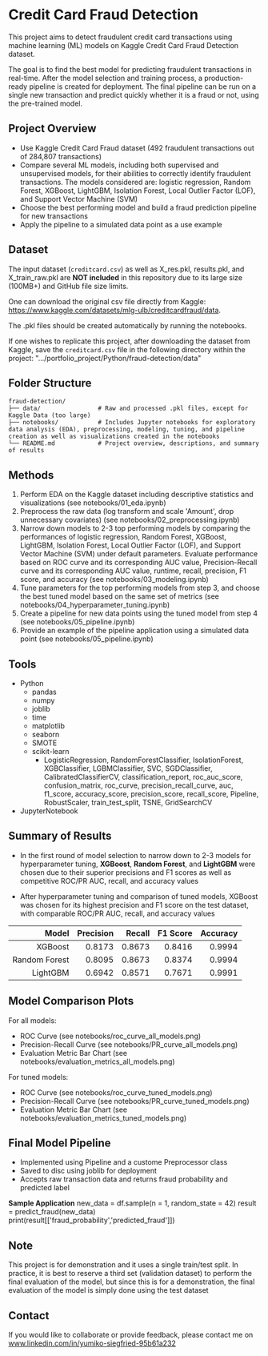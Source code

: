 # Credit Card Fraud Detection

This project aims to detect fraudulent credit card transactions using machine learning (ML) models on Kaggle Credit Card Fraud Detection dataset.

The goal is to find the best model for predicting fraudulent transactions in real-time. After the model selection and training process, a production-ready pipeline is created for deployment. The final pipeline can be run on a single new transaction and predict quickly whether it is a fraud or not, using the pre-trained model.

## Project Overview

- Use Kaggle Credit Card Fraud dataset (492 fraudulent transactions out of 284,807 transactions)
- Compare several ML models, including both supervised and unsupervised models, for their abilities to correctly identify fraudulent transactions. The models considered are: logistic regression, Random Forest, XGBoost, LightGBM, Isolation Forest, Local Outlier Factor (LOF), and Support Vector Machine (SVM)
- Choose the best performing model and build a fraud prediction pipeline for new transactions
- Apply the pipeline to a simulated data point as a use example

## Dataset

The input dataset (`creditcard.csv`) as well as X_res.pkl, results.pkl, and X_train_raw.pkl are **NOT included** in this repository due to its large size (100MB+) and GitHub file size limits. 

One can download the original csv file directly from Kaggle: <https://www.kaggle.com/datasets/mlg-ulb/creditcardfraud/data>.

The .pkl files should be created automatically by running the notebooks.

If one wishes to replicate this project, after downloading the dataset from Kaggle, save the `creditcard.csv` file in the following directory within the project: ".../portfolio_project/Python/fraud-detection/data"

## Folder Structure
```
fraud-detection/
├── data/                # Raw and processed .pkl files, except for Kaggle Data (too large)
├── notebooks/           # Includes Jupyter notebooks for exploratory data analysis (EDA), preprocessing, modeling, tuning, and pipeline creation as well as visualizations created in the notebooks
└── README.md            # Project overview, descriptions, and summary of results
```

## Methods

1. Perform EDA on the Kaggle dataset including descriptive statistics and visualizations (see notebooks/01_eda.ipynb)
2. Preprocess the raw data (log transform and scale 'Amount', drop unnecessary covariates) (see notebooks/02_preprocessing.ipynb)
3. Narrow down models to 2-3 top performing models by comparing the performances of logistic regression, Random Forest, XGBoost, LightGBM, Isolation Forest, Local Outlier Factor (LOF), and Support Vector Machine (SVM) under default parameters. Evaluate performance based on ROC curve and its corresponding AUC value, Precision-Recall curve and its corresponding AUC value, runtime, recall, precision, F1 score, and accuracy (see notebooks/03_modeling.ipynb)
4. Tune parameters for the top performing models from step 3, and choose the best tuned model based on the same set of metrics (see notebooks/04_hyperparameter_tuning.ipynb)
5. Create a pipeline for new data points using the tuned model from step 4 (see notebooks/05_pipeline.ipynb)
6. Provide an example of the pipeline application using a simulated data point (see notebooks/05_pipeline.ipynb)

## Tools

- Python
    - pandas
    - numpy
    - joblib
    - time
    - matplotlib
    - seaborn
    - SMOTE
    - scikit-learn
        - LogisticRegression, RandomForestClassifier, IsolationForest, XGBClassifier, LGBMClassifier, SVC, SGDClassifier, CalibratedClassifierCV, classification_report, roc_auc_score, confusion_matrix, roc_curve, precision_recall_curve, auc, f1_score, accuracy_score, precision_score, recall_score, Pipeline, RobustScaler, train_test_split, TSNE, GridSearchCV
- JupyterNotebook

## Summary of Results

- In the first round of model selection to narrow down to 2-3 models for hyperparameter tuning, **XGBoost**, **Random Forest**, and **LightGBM** were chosen due to their superior precisions and F1 scores as well as competitive ROC/PR AUC, recall, and accuracy values

- After hyperparameter tuning and comparison of tuned models, XGBoost was chosen for its highest precision and F1 score on the test dataset, with comparable ROC/PR AUC, recall, and accuracy values

| Model         | Precision | Recall | F1 Score | Accuracy |
|--------------:|----------:|-------:|---------:|---------:|
| XGBoost       | 0.8173    | 0.8673 | 0.8416   | 0.9994   |
| Random Forest | 0.8095    | 0.8673 | 0.8374   | 0.9994   |
| LightGBM      | 0.6942    | 0.8571 | 0.7671   | 0.9991   |
 

## Model Comparison Plots

For all models:
- ROC Curve (see notebooks/roc_curve_all_models.png)
- Precision-Recall Curve (see notebooks/PR_curve_all_models.png)
- Evaluation Metric Bar Chart (see notebooks/evaluation_metrics_all_models.png)

For tuned models:
- ROC Curve (see notebooks/roc_curve_tuned_models.png)
- Precision-Recall Curve (see notebooks/PR_curve_tuned_models.png)
- Evaluation Metric Bar Chart (see notebooks/evaluation_metrics_tuned_models.png)

## Final Model Pipeline

- Implemented using Pipeline and a custome Preprocessor class
- Saved to disc using joblib for deployment
- Accepts raw transaction data and returns fraud probability and predicted label

**Sample Application**
new_data = df.sample(n = 1, random_state = 42)
result = predict_fraud(new_data)
print(result[['fraud_probability','predicted_fraud']])

## Note

This project is for demonstration and it uses a single train/test split. In practice, it is best to reserve a third set (validation dataset) to perform the final evaluation of the model, but since this is for a demonstration, the final evaluation of the model is simply done using the test dataset

## Contact

If you would like to collaborate or provide feedback, please contact me on www.linkedin.com/in/yumiko-siegfried-95b61a232